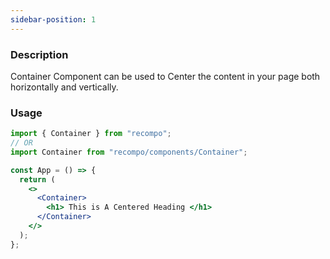 ```yaml
---
sidebar-position: 1
---
```


### Description

Container Component can be used to Center the content in your page both horizontally and vertically.

### Usage

```jsx
import { Container } from "recompo";
// OR
import Container from "recompo/components/Container";

const App = () => {
  return (
    <>
      <Container>
        <h1> This is A Centered Heading </h1>
      </Container>
    </>
  );
};
```
